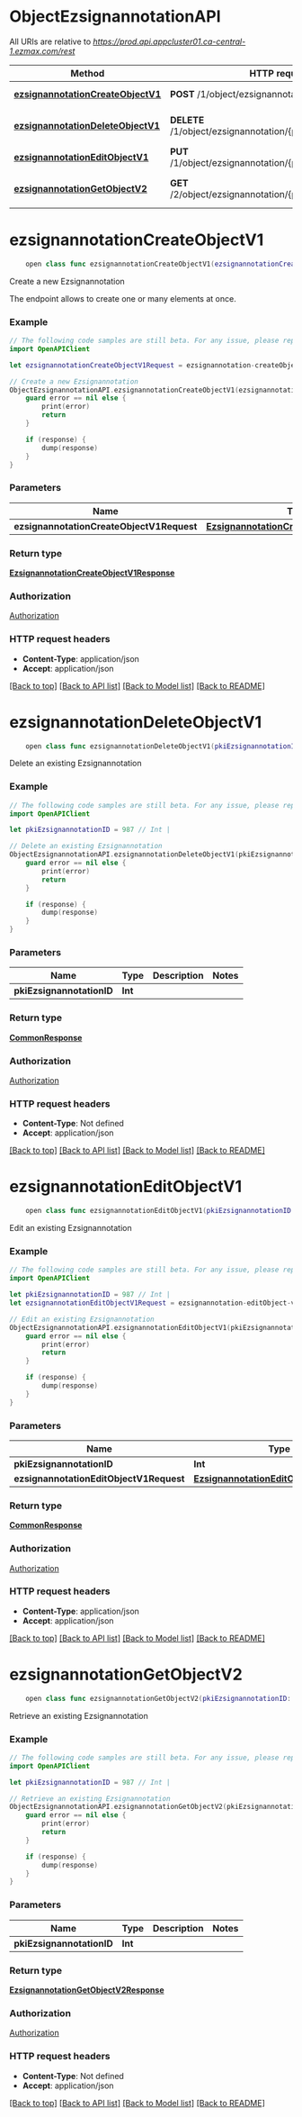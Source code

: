 # ObjectEzsignannotationAPI

All URIs are relative to *https://prod.api.appcluster01.ca-central-1.ezmax.com/rest*

Method | HTTP request | Description
------------- | ------------- | -------------
[**ezsignannotationCreateObjectV1**](ObjectEzsignannotationAPI.md#ezsignannotationcreateobjectv1) | **POST** /1/object/ezsignannotation | Create a new Ezsignannotation
[**ezsignannotationDeleteObjectV1**](ObjectEzsignannotationAPI.md#ezsignannotationdeleteobjectv1) | **DELETE** /1/object/ezsignannotation/{pkiEzsignannotationID} | Delete an existing Ezsignannotation
[**ezsignannotationEditObjectV1**](ObjectEzsignannotationAPI.md#ezsignannotationeditobjectv1) | **PUT** /1/object/ezsignannotation/{pkiEzsignannotationID} | Edit an existing Ezsignannotation
[**ezsignannotationGetObjectV2**](ObjectEzsignannotationAPI.md#ezsignannotationgetobjectv2) | **GET** /2/object/ezsignannotation/{pkiEzsignannotationID} | Retrieve an existing Ezsignannotation


# **ezsignannotationCreateObjectV1**
```swift
    open class func ezsignannotationCreateObjectV1(ezsignannotationCreateObjectV1Request: EzsignannotationCreateObjectV1Request, completion: @escaping (_ data: EzsignannotationCreateObjectV1Response?, _ error: Error?) -> Void)
```

Create a new Ezsignannotation

The endpoint allows to create one or many elements at once.

### Example
```swift
// The following code samples are still beta. For any issue, please report via http://github.com/OpenAPITools/openapi-generator/issues/new
import OpenAPIClient

let ezsignannotationCreateObjectV1Request = ezsignannotation-createObject-v1-Request(aObjEzsignannotation: [ezsignannotation-RequestCompound(objTextstylestatic: textstylestatic-RequestCompound())]) // EzsignannotationCreateObjectV1Request | 

// Create a new Ezsignannotation
ObjectEzsignannotationAPI.ezsignannotationCreateObjectV1(ezsignannotationCreateObjectV1Request: ezsignannotationCreateObjectV1Request) { (response, error) in
    guard error == nil else {
        print(error)
        return
    }

    if (response) {
        dump(response)
    }
}
```

### Parameters

Name | Type | Description  | Notes
------------- | ------------- | ------------- | -------------
 **ezsignannotationCreateObjectV1Request** | [**EzsignannotationCreateObjectV1Request**](EzsignannotationCreateObjectV1Request.md) |  | 

### Return type

[**EzsignannotationCreateObjectV1Response**](EzsignannotationCreateObjectV1Response.md)

### Authorization

[Authorization](../README.md#Authorization)

### HTTP request headers

 - **Content-Type**: application/json
 - **Accept**: application/json

[[Back to top]](#) [[Back to API list]](../README.md#documentation-for-api-endpoints) [[Back to Model list]](../README.md#documentation-for-models) [[Back to README]](../README.md)

# **ezsignannotationDeleteObjectV1**
```swift
    open class func ezsignannotationDeleteObjectV1(pkiEzsignannotationID: Int, completion: @escaping (_ data: CommonResponse?, _ error: Error?) -> Void)
```

Delete an existing Ezsignannotation



### Example
```swift
// The following code samples are still beta. For any issue, please report via http://github.com/OpenAPITools/openapi-generator/issues/new
import OpenAPIClient

let pkiEzsignannotationID = 987 // Int | 

// Delete an existing Ezsignannotation
ObjectEzsignannotationAPI.ezsignannotationDeleteObjectV1(pkiEzsignannotationID: pkiEzsignannotationID) { (response, error) in
    guard error == nil else {
        print(error)
        return
    }

    if (response) {
        dump(response)
    }
}
```

### Parameters

Name | Type | Description  | Notes
------------- | ------------- | ------------- | -------------
 **pkiEzsignannotationID** | **Int** |  | 

### Return type

[**CommonResponse**](CommonResponse.md)

### Authorization

[Authorization](../README.md#Authorization)

### HTTP request headers

 - **Content-Type**: Not defined
 - **Accept**: application/json

[[Back to top]](#) [[Back to API list]](../README.md#documentation-for-api-endpoints) [[Back to Model list]](../README.md#documentation-for-models) [[Back to README]](../README.md)

# **ezsignannotationEditObjectV1**
```swift
    open class func ezsignannotationEditObjectV1(pkiEzsignannotationID: Int, ezsignannotationEditObjectV1Request: EzsignannotationEditObjectV1Request, completion: @escaping (_ data: CommonResponse?, _ error: Error?) -> Void)
```

Edit an existing Ezsignannotation



### Example
```swift
// The following code samples are still beta. For any issue, please report via http://github.com/OpenAPITools/openapi-generator/issues/new
import OpenAPIClient

let pkiEzsignannotationID = 987 // Int | 
let ezsignannotationEditObjectV1Request = ezsignannotation-editObject-v1-Request(objEzsignannotation: ezsignannotation-RequestCompound(objTextstylestatic: textstylestatic-RequestCompound())) // EzsignannotationEditObjectV1Request | 

// Edit an existing Ezsignannotation
ObjectEzsignannotationAPI.ezsignannotationEditObjectV1(pkiEzsignannotationID: pkiEzsignannotationID, ezsignannotationEditObjectV1Request: ezsignannotationEditObjectV1Request) { (response, error) in
    guard error == nil else {
        print(error)
        return
    }

    if (response) {
        dump(response)
    }
}
```

### Parameters

Name | Type | Description  | Notes
------------- | ------------- | ------------- | -------------
 **pkiEzsignannotationID** | **Int** |  | 
 **ezsignannotationEditObjectV1Request** | [**EzsignannotationEditObjectV1Request**](EzsignannotationEditObjectV1Request.md) |  | 

### Return type

[**CommonResponse**](CommonResponse.md)

### Authorization

[Authorization](../README.md#Authorization)

### HTTP request headers

 - **Content-Type**: application/json
 - **Accept**: application/json

[[Back to top]](#) [[Back to API list]](../README.md#documentation-for-api-endpoints) [[Back to Model list]](../README.md#documentation-for-models) [[Back to README]](../README.md)

# **ezsignannotationGetObjectV2**
```swift
    open class func ezsignannotationGetObjectV2(pkiEzsignannotationID: Int, completion: @escaping (_ data: EzsignannotationGetObjectV2Response?, _ error: Error?) -> Void)
```

Retrieve an existing Ezsignannotation



### Example
```swift
// The following code samples are still beta. For any issue, please report via http://github.com/OpenAPITools/openapi-generator/issues/new
import OpenAPIClient

let pkiEzsignannotationID = 987 // Int | 

// Retrieve an existing Ezsignannotation
ObjectEzsignannotationAPI.ezsignannotationGetObjectV2(pkiEzsignannotationID: pkiEzsignannotationID) { (response, error) in
    guard error == nil else {
        print(error)
        return
    }

    if (response) {
        dump(response)
    }
}
```

### Parameters

Name | Type | Description  | Notes
------------- | ------------- | ------------- | -------------
 **pkiEzsignannotationID** | **Int** |  | 

### Return type

[**EzsignannotationGetObjectV2Response**](EzsignannotationGetObjectV2Response.md)

### Authorization

[Authorization](../README.md#Authorization)

### HTTP request headers

 - **Content-Type**: Not defined
 - **Accept**: application/json

[[Back to top]](#) [[Back to API list]](../README.md#documentation-for-api-endpoints) [[Back to Model list]](../README.md#documentation-for-models) [[Back to README]](../README.md)

